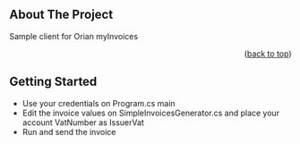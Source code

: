 ## About The Project

Sample client for Orian myInvoices

<p align="right">(<a href="#readme-top">back to top</a>)</p>

<!-- GETTING STARTED -->
## Getting Started
* Use your credentials on Program.cs main
* Edit the invoice values on SimpleInvoicesGenerator.cs and place your account VatNumber as IssuerVat 
* Run and send the invoice
